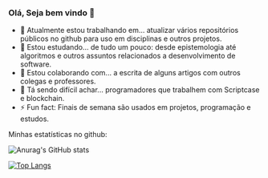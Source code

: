 ### Olá, Seja bem vindo 👋

- 🔭 Atualmente estou trabalhando em... atualizar vários repositórios públicos no github para uso em disciplinas e outros projetos.
- 🌱 Estou estudando... de tudo um pouco: desde epistemologia até algoritmos e outros assuntos relacionados a desenvolvimento de software.
- 👯 Estou colaborando com... a escrita de alguns artigos com outros colegas e professores.
- 🤔 Tá sendo difícil achar... programadores que trabalhem com Scriptcase e blockchain.
- ⚡ Fun fact: Finais de semana são usados em projetos, programação e estudos.

<!--
**monteiro74/monteiro74** is a ✨ _special_ ✨ repository because its `README.md` (this file) appears on your GitHub profile.

Here are some ideas to get you started:

- 🔭 I’m currently working on ...
- 🌱 I’m currently learning ...
- 👯 I’m looking to collaborate on ...
- 🤔 I’m looking for help with ...
- 💬 Ask me about ...
- 📫 How to reach me: ...
- 😄 Pronouns: ...
- ⚡ Fun fact: ...
-->

Minhas estatísticas no github:

![Anurag's GitHub stats](https://github-readme-stats.vercel.app/api?username=monteiro74&show=reviews,discussions_started,discussions_answered,prs_merged,prs_merged_percentage&theme=merko)

[![Top Langs](https://github-readme-stats.vercel.app/api/top-langs/?username=monteiro74&layout=compact)](https://github.com/monteiro74/github-readme-stats&theme=merko)
